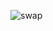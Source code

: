 ![swap](https://user-images.githubusercontent.com/37848207/170906193-45af9f07-e088-4c6c-b9c7-628d7fc1a3a0.png)

